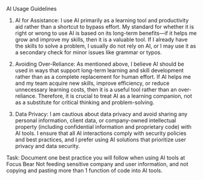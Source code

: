 AI Usage Guidelines
1. AI for Assistance:
I use AI primarily as a learning tool and productivity aid rather than a shortcut to bypass effort. My standard for whether it is right or wrong to use AI is based on its long-term benefits—if it helps me grow and improve my skills, then it is a valuable tool. If I already have the skills to solve a problem, I usually do not rely on AI, or I may use it as a secondary check for minor issues like grammar or typos.

2. Avoiding Over-Reliance:
As mentioned above, I believe AI should be used in ways that support long-term learning and skill development rather than as a complete replacement for human effort. If AI helps me and my team acquire new skills, improve efficiency, or reduce unnecessary learning costs, then it is a useful tool rather than an over-reliance. Therefore, it is crucial to treat AI as a learning companion, not as a substitute for critical thinking and problem-solving.

3. Data Privacy:
I am cautious about data privacy and avoid sharing any personal information, client data, or company-owned intellectual property (including confidential information and proprietary code) with AI tools. I ensure that all AI interactions comply with security policies and best practices, and I prefer using AI solutions that prioritize user privacy and data security.

Task: Document one best practice you will follow when using AI tools at Focus Bear
Not feeding sensitive company and user information, and not copying and pasting more than 1 function of code into AI tools.













